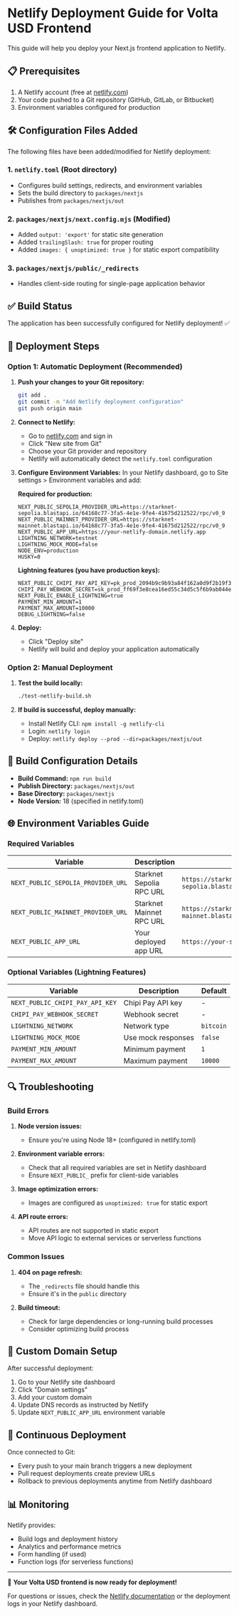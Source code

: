 # Netlify Deployment Guide for Volta USD Frontend

This guide will help you deploy your Next.js frontend application to Netlify.

## 📋 Prerequisites

1. A Netlify account (free at [netlify.com](https://netlify.com))
2. Your code pushed to a Git repository (GitHub, GitLab, or Bitbucket)
3. Environment variables configured for production

## 🛠️ Configuration Files Added

The following files have been added/modified for Netlify deployment:

### 1. `netlify.toml` (Root directory)
- Configures build settings, redirects, and environment variables
- Sets the build directory to `packages/nextjs`
- Publishes from `packages/nextjs/out`

### 2. `packages/nextjs/next.config.mjs` (Modified)
- Added `output: 'export'` for static site generation
- Added `trailingSlash: true` for proper routing
- Added `images: { unoptimized: true }` for static export compatibility

### 3. `packages/nextjs/public/_redirects`
- Handles client-side routing for single-page application behavior

## ✅ Build Status

The application has been successfully configured for Netlify deployment! ✅

## 🚀 Deployment Steps

### Option 1: Automatic Deployment (Recommended)

1. **Push your changes to your Git repository:**
   ```bash
   git add .
   git commit -m "Add Netlify deployment configuration"
   git push origin main
   ```

2. **Connect to Netlify:**
   - Go to [netlify.com](https://netlify.com) and sign in
   - Click "New site from Git"
   - Choose your Git provider and repository
   - Netlify will automatically detect the `netlify.toml` configuration

3. **Configure Environment Variables:**
   In your Netlify dashboard, go to Site settings > Environment variables and add:
   
   **Required for production:**
   ```
   NEXT_PUBLIC_SEPOLIA_PROVIDER_URL=https://starknet-sepolia.blastapi.io/64168c77-3fa5-4e1e-9fe4-41675d212522/rpc/v0_9
   NEXT_PUBLIC_MAINNET_PROVIDER_URL=https://starknet-mainnet.blastapi.io/64168c77-3fa5-4e1e-9fe4-41675d212522/rpc/v0_9
   NEXT_PUBLIC_APP_URL=https://your-netlify-domain.netlify.app
   LIGHTNING_NETWORK=testnet
   LIGHTNING_MOCK_MODE=false
   NODE_ENV=production
   HUSKY=0
   ```
   
   **Lightning features (you have production keys):**
   ```
   NEXT_PUBLIC_CHIPI_PAY_API_KEY=pk_prod_2094b9c9b93a84f162a0d9f2b19f358d
   CHIPI_PAY_WEBHOOK_SECRET=sk_prod_ff69f3e8cea16ed55c34d5c5f6b9ab044e913e8af2532cf1141ddf1545226210
   NEXT_PUBLIC_ENABLE_LIGHTNING=true
   PAYMENT_MIN_AMOUNT=1
   PAYMENT_MAX_AMOUNT=10000
   DEBUG_LIGHTNING=false
   ```

4. **Deploy:**
   - Click "Deploy site"
   - Netlify will build and deploy your application automatically

### Option 2: Manual Deployment

1. **Test the build locally:**
   ```bash
   ./test-netlify-build.sh
   ```

2. **If build is successful, deploy manually:**
   - Install Netlify CLI: `npm install -g netlify-cli`
   - Login: `netlify login`
   - Deploy: `netlify deploy --prod --dir=packages/nextjs/out`

## 🔧 Build Configuration Details

- **Build Command:** `npm run build`
- **Publish Directory:** `packages/nextjs/out`
- **Base Directory:** `packages/nextjs`
- **Node Version:** 18 (specified in netlify.toml)

## 🌐 Environment Variables Guide

### Required Variables

| Variable | Description | Example |
|----------|-------------|---------|
| `NEXT_PUBLIC_SEPOLIA_PROVIDER_URL` | Starknet Sepolia RPC URL | `https://starknet-sepolia.blastapi.io/YOUR_KEY/rpc/v0_9` |
| `NEXT_PUBLIC_MAINNET_PROVIDER_URL` | Starknet Mainnet RPC URL | `https://starknet-mainnet.blastapi.io/YOUR_KEY/rpc/v0_9` |
| `NEXT_PUBLIC_APP_URL` | Your deployed app URL | `https://your-site.netlify.app` |

### Optional Variables (Lightning Features)

| Variable | Description | Default |
|----------|-------------|---------|
| `NEXT_PUBLIC_CHIPI_PAY_API_KEY` | Chipi Pay API key | - |
| `CHIPI_PAY_WEBHOOK_SECRET` | Webhook secret | - |
| `LIGHTNING_NETWORK` | Network type | `bitcoin` |
| `LIGHTNING_MOCK_MODE` | Use mock responses | `false` |
| `PAYMENT_MIN_AMOUNT` | Minimum payment | `1` |
| `PAYMENT_MAX_AMOUNT` | Maximum payment | `10000` |

## 🔍 Troubleshooting

### Build Errors

1. **Node version issues:**
   - Ensure you're using Node 18+ (configured in netlify.toml)

2. **Environment variable errors:**
   - Check that all required variables are set in Netlify dashboard
   - Ensure `NEXT_PUBLIC_` prefix for client-side variables

3. **Image optimization errors:**
   - Images are configured as `unoptimized: true` for static export

4. **API route errors:**
   - API routes are not supported in static export
   - Move API logic to external services or serverless functions

### Common Issues

1. **404 on page refresh:**
   - The `_redirects` file should handle this
   - Ensure it's in the `public` directory

2. **Build timeout:**
   - Check for large dependencies or long-running build processes
   - Consider optimizing build process

## 📱 Custom Domain Setup

After successful deployment:

1. Go to your Netlify site dashboard
2. Click "Domain settings"
3. Add your custom domain
4. Update DNS records as instructed by Netlify
5. Update `NEXT_PUBLIC_APP_URL` environment variable

## 🔄 Continuous Deployment

Once connected to Git:
- Every push to your main branch triggers a new deployment
- Pull request deployments create preview URLs
- Rollback to previous deployments anytime from Netlify dashboard

## 📊 Monitoring

Netlify provides:
- Build logs and deployment history
- Analytics and performance metrics  
- Form handling (if used)
- Function logs (for serverless functions)

---

🎉 **Your Volta USD frontend is now ready for deployment!**

For questions or issues, check the [Netlify documentation](https://docs.netlify.com/) or the deployment logs in your Netlify dashboard.